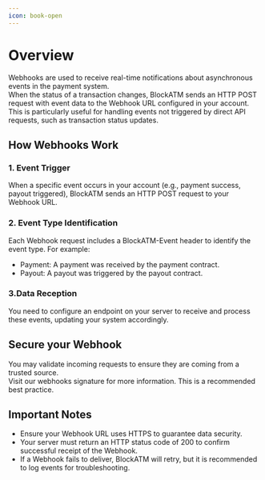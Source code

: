 ```yaml
---
icon: book-open
---
```


# Overview

Webhooks are used to receive real-time notifications about asynchronous events in the payment system.\
When the status of a transaction changes, BlockATM sends an HTTP POST request with event data to the Webhook URL configured in your account.\
This is particularly useful for handling events not triggered by direct API requests, such as transaction status updates.

## How Webhooks Work

### 1. Event Trigger

When a specific event occurs in your account (e.g., payment success, payout triggered), BlockATM sends an HTTP POST request to your Webhook URL.

### 2. Event Type Identification

Each Webhook request includes a BlockATM-Event header to identify the event type. For example:

* Payment: A payment was received by the payment contract.
* Payout: A payout was triggered by the payout contract.

### 3.Data Reception

You need to configure an endpoint on your server to receive and process these events, updating your system accordingly.

## Secure your Webhook

You may validate incoming requests to ensure they are coming from a trusted source.\
Visit our webhooks signature for more information. This is a recommended best practice.

## Important Notes

* Ensure your Webhook URL uses HTTPS to guarantee data security.
* Your server must return an HTTP status code of 200 to confirm successful receipt of the Webhook.
* If a Webhook fails to deliver, BlockATM will retry, but it is recommended to log events for troubleshooting.
